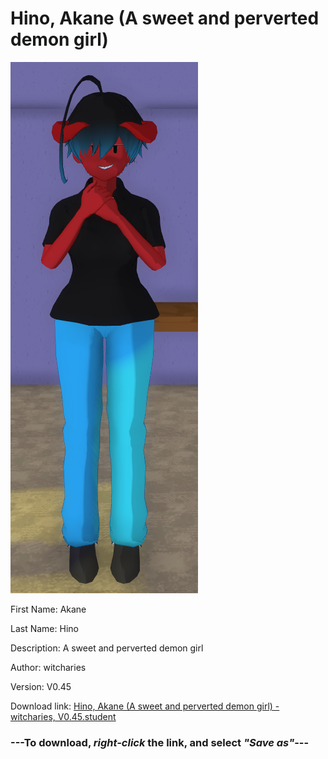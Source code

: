 # Hino, Akane (A sweet and perverted demon girl)

<img src = "https://raw.githubusercontent.com/Arbiter1223/Daigaku-Gurashi-Custom-Students/master/Students/Files/Hino%2C%20Akane%20(A%20sweet%20and%20perverted%20demon%20girl).png">

First Name: Akane

Last Name: Hino

Description: A sweet and perverted demon girl

Author: witcharies

Version: V0.45

Download link: <a href="https://raw.githubusercontent.com/Arbiter1223/Daigaku-Gurashi-Custom-Students/master/Students/Files/Hino%2C%20Akane%20(A%20sweet%20and%20perverted%20demon%20girl)%20-%20witcharies%2C%20V0.45.student">Hino, Akane (A sweet and perverted demon girl) - witcharies, V0.45.student</a>

### ---**To download, _right-click_ the link, and select _"Save as"_**---
